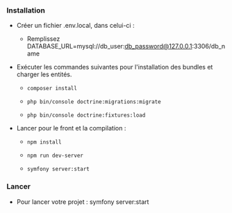 ### Installation

- Créer un fichier .env.local, dans celui-ci :

    - Remplissez DATABASE_URL=mysql://db_user:db_password@127.0.0.1:3306/db_name

- Exécuter les commandes suivantes pour l'installation des bundles et charger les entités.

    - ```composer install```
  
    - ```php bin/console doctrine:migrations:migrate```

    - ```php bin/console doctrine:fixtures:load```

- Lancer pour le front et la compilation : 
  
    - ```npm install```
      
    - ```npm run dev-server```
      
    - ```symfony server:start```
  
### Lancer 

- Pour lancer votre projet : symfony server:start